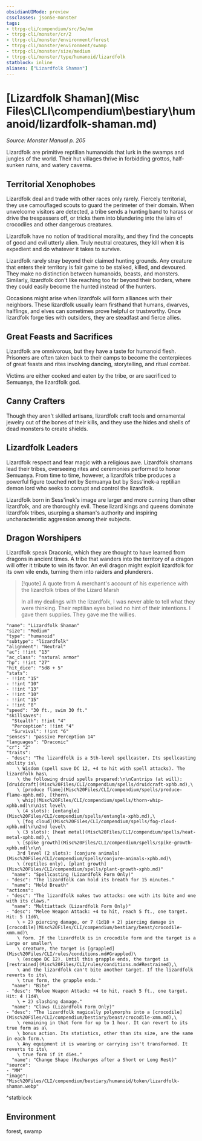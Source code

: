 ```yaml
---
obsidianUIMode: preview
cssclasses: json5e-monster
tags:
- ttrpg-cli/compendium/src/5e/mm
- ttrpg-cli/monster/cr/2
- ttrpg-cli/monster/environment/forest
- ttrpg-cli/monster/environment/swamp
- ttrpg-cli/monster/size/medium
- ttrpg-cli/monster/type/humanoid/lizardfolk
statblock: inline
aliases: ["Lizardfolk Shaman"]
---
```

# [Lizardfolk Shaman](Misc Files\CLI\compendium\bestiary\humanoid/lizardfolk-shaman.md)
*Source: Monster Manual p. 205*  

Lizardfolk are primitive reptilian humanoids that lurk in the swamps and jungles of the world. Their hut villages thrive in forbidding grottos, half-sunken ruins, and watery caverns.

## Territorial Xenophobes

Lizardfolk deal and trade with other races only rarely. Fiercely territorial, they use camouflaged scouts to guard the perimeter of their domain. When unwelcome visitors are detected, a tribe sends a hunting band to harass or drive the trespassers off, or tricks them into blundering into the lairs of crocodiles and other dangerous creatures.

Lizardfolk have no notion of traditional morality, and they find the concepts of good and evil utterly alien. Truly neutral creatures, they kill when it is expedient and do whatever it takes to survive.

Lizardfolk rarely stray beyond their claimed hunting grounds. Any creature that enters their territory is fair game to be stalked, killed, and devoured. They make no distinction between humanoids, beasts, and monsters. Similarly, lizardfolk don't like reaching too far beyond their borders, where they could easily become the hunted instead of the hunters.

Occasions might arise when lizardfolk will form alliances with their neighbors. These lizardfolk usually learn firsthand that humans, dwarves, halflings, and elves can sometimes prove helpful or trustworthy. Once lizardfolk forge ties with outsiders, they are steadfast and fierce allies.

## Great Feasts and Sacrifices

Lizardfolk are omnivorous, but they have a taste for humanoid flesh. Prisoners are often taken back to their camps to become the centerpieces of great feasts and rites involving dancing, storytelling, and ritual combat.

Victims are either cooked and eaten by the tribe, or are sacrificed to Semuanya, the lizardfolk god.

## Canny Crafters

Though they aren't skilled artisans, lizardfolk craft tools and ornamental jewelry out of the bones of their kills, and they use the hides and shells of dead monsters to create shields.

## Lizardfolk Leaders

Lizardfolk respect and fear magic with a religious awe. Lizardfolk shamans lead their tribes, overseeing rites and ceremonies performed to honor Semuanya. From time to time, however, a lizardfolk tribe produces a powerful figure touched not by Semuanya but by Sess'inek-a reptilian demon lord who seeks to corrupt and control the lizardfolk.

Lizardfolk born in Sess'inek's image are larger and more cunning than other lizardfolk, and are thoroughly evil. These lizard kings and queens dominate lizardfolk tribes, usurping a shaman's authority and inspiring uncharacteristic aggression among their subjects.

## Dragon Worshipers

Lizardfolk speak Draconic, which they are thought to have learned from dragons in ancient times. A tribe that wanders into the territory of a dragon will offer it tribute to win its favor. An evil dragon might exploit lizardfolk for its own vile ends, turning them into raiders and plunderers.

> [!quote] A quote from A merchant's account of his experience with the lizardfolk tribes of the Lizard Marsh  
> 
> In all my dealings with the lizardfolk, I was never able to tell what they were thinking. Their reptilian eyes belied no hint of their intentions. I gave them supplies. They gave me the willies.


```statblock
"name": "Lizardfolk Shaman"
"size": "Medium"
"type": "humanoid"
"subtype": "lizardfolk"
"alignment": "Neutral"
"ac": !!int "13"
"ac_class": "natural armor"
"hp": !!int "27"
"hit_dice": "5d8 + 5"
"stats":
- !!int "15"
- !!int "10"
- !!int "13"
- !!int "10"
- !!int "15"
- !!int "8"
"speed": "30 ft., swim 30 ft."
"skillsaves":
  "Stealth": !!int "4"
  "Perception": !!int "4"
  "Survival": !!int "6"
"senses": "passive Perception 14"
"languages": "Draconic"
"cr": "2"
"traits":
- "desc": "The lizardfolk is a 5th-level spellcaster. Its spellcasting ability is\
    \ Wisdom (spell save DC 12, +4 to hit with spell attacks). The lizardfolk has\
    \ the following druid spells prepared:\n\nCantrips (at will): [druidcraft](Misc%20Files/CLI/compendium/spells/druidcraft-xphb.md),\
    \ [produce flame](Misc%20Files/CLI/compendium/spells/produce-flame-xphb.md), [thorn\
    \ whip](Misc%20Files/CLI/compendium/spells/thorn-whip-xphb.md)\n\n1st level\
    \ (4 slots): [entangle](Misc%20Files/CLI/compendium/spells/entangle-xphb.md),\
    \ [fog cloud](Misc%20Files/CLI/compendium/spells/fog-cloud-xphb.md)\n\n2nd level\
    \ (3 slots): [heat metal](Misc%20Files/CLI/compendium/spells/heat-metal-xphb.md),\
    \ [spike growth](Misc%20Files/CLI/compendium/spells/spike-growth-xphb.md)\n\n\
    3rd level (2 slots): [conjure animals](Misc%20Files/CLI/compendium/spells/conjure-animals-xphb.md)\
    \ (reptiles only), [plant growth](Misc%20Files/CLI/compendium/spells/plant-growth-xphb.md)"
  "name": "Spellcasting (Lizardfolk Form Only)"
- "desc": "The lizardfolk can hold its breath for 15 minutes."
  "name": "Hold Breath"
"actions":
- "desc": "The lizardfolk makes two attacks: one with its bite and one with its claws."
  "name": "Multiattack (Lizardfolk Form Only)"
- "desc": "Melee Weapon Attack: +4 to hit, reach 5 ft., one target. Hit: 5 (1d6\
    \ + 2) piercing damage, or 7 (1d10 + 2) piercing damage in [crocodile](Misc%20Files/CLI/compendium/bestiary/beast/crocodile-xmm.md)\
    \ form. If the lizardfolk is in crocodile form and the target is a Large or smaller\
    \ creature, the target is [grappled](Misc%20Files/CLI/rules/conditions.md#Grappled)\
    \ (escape DC 12). Until this grapple ends, the target is [restrained](Misc%20Files/CLI/rules/conditions.md#Restrained),\
    \ and the lizardfolk can't bite another target. If the lizardfolk reverts to its\
    \ true form, the grapple ends."
  "name": "Bite"
- "desc": "Melee Weapon Attack: +4 to hit, reach 5 ft., one target. Hit: 4 (1d4\
    \ + 2) slashing damage."
  "name": "Claws (Lizardfolk Form Only)"
- "desc": "The lizardfolk magically polymorphs into a [crocodile](Misc%20Files/CLI/compendium/bestiary/beast/crocodile-xmm.md),\
    \ remaining in that form for up to 1 hour. It can revert to its true form as a\
    \ bonus action. Its statistics, other than its size, are the same in each form.\
    \ Any equipment it is wearing or carrying isn't transformed. It reverts to its\
    \ true form if it dies."
  "name": "Change Shape (Recharges after a Short or Long Rest)"
"source":
- "MM"
"image": "Misc%20Files/CLI/compendium/bestiary/humanoid/token/lizardfolk-shaman.webp"
```
^statblock

## Environment

forest, swamp